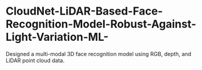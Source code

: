# CloudNet-LiDAR-Based-Face-Recognition-Model-Robust-Against-Light-Variation-ML-
Designed a multi-modal 3D face recognition model using RGB, depth, and LiDAR point cloud data.  

